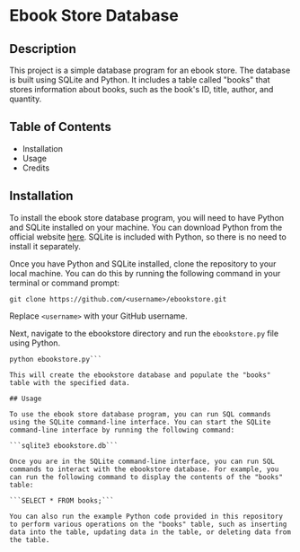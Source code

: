 # Ebook Store Database

## Description

This project is a simple database program for an ebook store. The database is built using SQLite and Python. It includes a table called "books" that stores information about books, such as the book's ID, title, author, and quantity.

## Table of Contents

- Installation
- Usage
- Credits

## Installation

To install the ebook store database program, you will need to have Python and SQLite installed on your machine. You can download Python from the official website [here](https://www.python.org/downloads/). SQLite is included with Python, so there is no need to install it separately.

Once you have Python and SQLite installed, clone the repository to your local machine. You can do this by running the following command in your terminal or command prompt:

```git clone https://github.com/<username>/ebookstore.git```

Replace `<username>` with your GitHub username.

Next, navigate to the ebookstore directory and run the `ebookstore.py` file using Python.

```cd ebookstore
python ebookstore.py```

This will create the ebookstore database and populate the "books" table with the specified data.

## Usage

To use the ebook store database program, you can run SQL commands using the SQLite command-line interface. You can start the SQLite command-line interface by running the following command:

```sqlite3 ebookstore.db```

Once you are in the SQLite command-line interface, you can run SQL commands to interact with the ebookstore database. For example, you can run the following command to display the contents of the "books" table:

```SELECT * FROM books;```

You can also run the example Python code provided in this repository to perform various operations on the "books" table, such as inserting data into the table, updating data in the table, or deleting data from the table.
